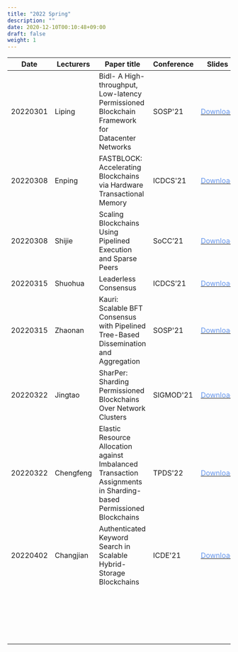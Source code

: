 ```yaml
---
title: "2022 Spring"
description: ""
date: 2020-12-10T00:10:48+09:00
draft: false
weight: 1
---
```


| Date     | Lecturers | Paper title                                                  | Conference | Slides                                                       |
| -------- | --------- | ------------------------------------------------------------ | ---------- | ------------------------------------------------------------ |
| 20220301 | Liping    | Bidl- A High-throughput, Low-latency Permissioned Blockchain Framework for Datacenter Networks | SOSP'21    | [<font color=CornflowerBlue>Download</font>](https://gitee.com/iamosu/BCTS_Resource_Presentation2022/tree/master/2022Spring/0301/Liping) |
| 20220308 | Enping    | FASTBLOCK: Accelerating Blockchains via Hardware Transactional Memory | ICDCS'21   | [<font color=CornflowerBlue>Download</font>](https://gitee.com/iamosu/BCTS_Resource_Presentation2022/tree/master/2022Spring/0308/Enping) |
| 20220308 | Shijie    | Scaling Blockchains Using Pipelined Execution and Sparse Peers | SoCC’21    | [<font color=CornflowerBlue>Download</font>](https://gitee.com/iamosu/BCTS_Resource_Presentation2022/tree/master/2022Spring/0308/Shijie) |
| 20220315 | Shuohua   | Leaderless Consensus                                         | ICDCS’21   | [<font color=CornflowerBlue>Download</font>](https://gitee.com/iamosu/BCTS_Resource_Presentation2022/tree/master/2022Spring/0315/Shuohua) |
| 20220315 | Zhaonan   | Kauri: Scalable BFT Consensus with Pipelined Tree-Based Dissemination and Aggregation | SOSP'21    | [<font color=CornflowerBlue>Download</font>](https://gitee.com/iamosu/BCTS_Resource_Presentation2022/tree/master/2022Spring/0315/Zhaonan) |
| 20220322 | Jingtao   | SharPer: Sharding Permissioned Blockchains Over Network Clusters | SIGMOD'21  | [<font color=CornflowerBlue>Download</font>](https://gitee.com/iamosu/BCTS_Resource_Presentation2022/tree/master/2022Spring/0322/Jingtao) |
| 20220322 | Chengfeng | Elastic Resource Allocation against Imbalanced Transaction Assignments in Sharding-based Permissioned Blockchains | TPDS'22    | [<font color=CornflowerBlue>Download</font>](https://gitee.com/iamosu/BCTS_Resource_Presentation2022/tree/master/2022Spring/0322/Chengfeng) |
| 20220402 | Changjian | Authenticated Keyword Search in Scalable Hybrid-Storage Blockchains | ICDE'21    | [<font color=CornflowerBlue>Download</font>](https://gitee.com/iamosu/BCTS_Resource_Presentation2022/tree/master/2022Spring/0402/changjian) |
|          |           |                                                              |            |                                                              |
|          |           |                                                              |            |                                                              |
|          |           |                                                              |            |                                                              |
|          |           |                                                              |            |                                                              |
|          |           |                                                              |            |                                                              |
|          |           |                                                              |            |                                                              |
|          |           |                                                              |            |                                                              |
|          |           |                                                              |            |                                                              |
|          |           |                                                              |            |                                                              |
|          |           |                                                              |            |                                                              |
|          |           |                                                              |            |                                                              |
|          |           |                                                              |            |                                                              |
|          |           |                                                              |            |                                                              |
|          |           |                                                              |            |                                                              |
|          |           |                                                              |            |                                                              |
|          |           |                                                              |            |                                                              |
|          |           |                                                              |            |                                                              |
|          |           |                                                              |            |                                                              |
|          |           |                                                              |            |                                                              |
|          |           |                                                              |            |                                                              |
|          |           |                                                              |            |                                                              |

